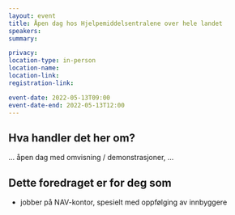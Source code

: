 ```yaml
---
layout: event
title: Åpen dag hos Hjelpemiddelsentralene over hele landet
speakers:
summary:

privacy:
location-type: in-person
location-name:
location-link:
registration-link:

event-date: 2022-05-13T09:00
event-date-end: 2022-05-13T12:00
---
```

## Hva handler det her om?
... åpen dag med omvisning / demonstrasjoner, ...

## Dette foredraget er for deg som
- jobber på NAV-kontor, spesielt med oppfølging av innbyggere
